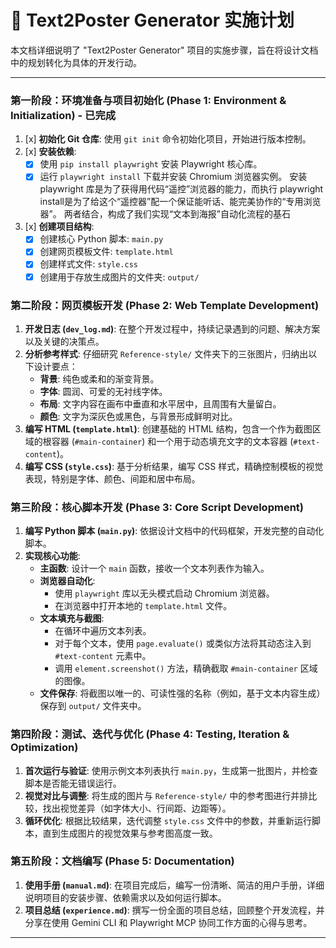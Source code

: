 # 🚀 Text2Poster Generator 实施计划

本文档详细说明了 "Text2Poster Generator" 项目的实施步骤，旨在将设计文档中的规划转化为具体的开发行动。

---

### **第一阶段：环境准备与项目初始化 (Phase 1: Environment & Initialization) - 已完成**

1.  [x] **初始化 Git 仓库**: 使用 `git init` 命令初始化项目，开始进行版本控制。
2.  [x] **安装依赖**:
    -   [x] 使用 `pip install playwright` 安装 Playwright 核心库。
    -   [x] 运行 `playwright install` 下载并安装 Chromium 浏览器实例。
    安装 playwright 库是为了获得用代码“遥控”浏览器的能力，而执行 playwright install是为了给这个“遥控器”配一个保证能听话、能完美协作的“专用浏览器”。
    两者结合，构成了我们实现“文本到海报”自动化流程的基石
3.  [x] **创建项目结构**:
    -   [x] 创建核心 Python 脚本: `main.py`
    -   [x] 创建网页模板文件: `template.html`
    -   [x] 创建样式文件: `style.css`
    -   [x] 创建用于存放生成图片的文件夹: `output/`

### **第二阶段：网页模板开发 (Phase 2: Web Template Development)**

1.  **开发日志 (`dev_log.md`)**: 在整个开发过程中，持续记录遇到的问题、解决方案以及关键的决策点。
2.  **分析参考样式**: 仔细研究 `Reference-style/` 文件夹下的三张图片，归纳出以下设计要点：
    -   **背景**: 纯色或柔和的渐变背景。
    -   **字体**: 圆润、可爱的无衬线字体。
    -   **布局**: 文字内容在画布中垂直和水平居中，且周围有大量留白。
    -   **颜色**: 文字为深灰色或黑色，与背景形成鲜明对比。
3.  **编写 HTML (`template.html`)**: 创建基础的 HTML 结构，包含一个作为截图区域的根容器 (`#main-container`) 和一个用于动态填充文字的文本容器 (`#text-content`)。
4.  **编写 CSS (`style.css`)**: 基于分析结果，编写 CSS 样式，精确控制模板的视觉表现，特别是字体、颜色、间距和居中布局。

### **第三阶段：核心脚本开发 (Phase 3: Core Script Development)**

1.  **编写 Python 脚本 (`main.py`)**: 依据设计文档中的代码框架，开发完整的自动化脚本。
2.  **实现核心功能**:
    -   **主函数**: 设计一个 `main` 函数，接收一个文本列表作为输入。
    -   **浏览器自动化**:
        -   使用 `playwright` 库以无头模式启动 Chromium 浏览器。
        -   在浏览器中打开本地的 `template.html` 文件。
    -   **文本填充与截图**:
        -   在循环中遍历文本列表。
        -   对于每个文本，使用 `page.evaluate()` 或类似方法将其动态注入到 `#text-content` 元素中。
        -   调用 `element.screenshot()` 方法，精确截取 `#main-container` 区域的图像。
    -   **文件保存**: 将截图以唯一的、可读性强的名称（例如，基于文本内容生成）保存到 `output/` 文件夹中。

### **第四阶段：测试、迭代与优化 (Phase 4: Testing, Iteration & Optimization)**

1.  **首次运行与验证**: 使用示例文本列表执行 `main.py`，生成第一批图片，并检查脚本是否能无错误运行。
2.  **视觉对比与调整**: 将生成的图片与 `Reference-style/` 中的参考图进行并排比较，找出视觉差异（如字体大小、行间距、边距等）。
3.  **循环优化**: 根据比较结果，迭代调整 `style.css` 文件中的参数，并重新运行脚本，直到生成图片的视觉效果与参考图高度一致。

### **第五阶段：文档编写 (Phase 5: Documentation)**

1.  **使用手册 (`manual.md`)**: 在项目完成后，编写一份清晰、简洁的用户手册，详细说明项目的安装步骤、依赖需求以及如何运行脚本。
2.  **项目总结 (`experience.md`)**: 撰写一份全面的项目总结，回顾整个开发流程，并分享在使用 Gemini CLI 和 Playwright MCP 协同工作方面的心得与思考。

---
